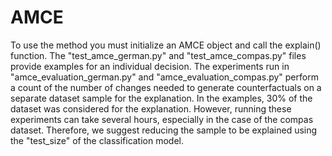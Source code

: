 # AMCE
To use the method you must initialize an AMCE object and call the explain() function. The "test_amce_german.py" and "test_amce_compas.py" files provide examples for an individual decision.
The experiments run in "amce_evaluation_german.py" and "amce_evaluation_compas.py" perform a count of the number of changes needed to generate counterfactuals on a separate dataset sample for the explanation. In the examples, 30% of the dataset was considered for the explanation. However, running these experiments can take several hours, especially in the case of the compas dataset. Therefore, we suggest reducing the sample to be explained using the "test_size" of the classification model.
